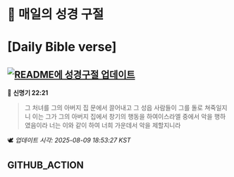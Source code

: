 # 🙏 매일의 성경 구절
# [Daily Bible verse]
## [![README에 성경구절 업데이트](https://github.com/DONGSUKA/first_test/actions/workflows/update-readme-bible.yml/badge.svg)](https://github.com/DONGSUKA/first_test/actions/workflows/update-readme-bible.yml)
<!-- START_BIBLE_VERSE -->
📖 **신명기 22:21**
> 그 처녀를 그의 아버지 집 문에서 끌어내고 그 성읍 사람들이 그를 돌로 쳐죽일지니 이는 그가 그의 아버지 집에서 창기의 행동을 하여이스라엘 중에서 악을 행하였음이라 너는 이와 같이 하여 너희 가운데서 악을 제할지니라

🕊️ _업데이트 시각: 2025-08-09 18:53:27 KST_
  <!-- END_BIBLE_VERSE -->
## GITHUB_ACTION
